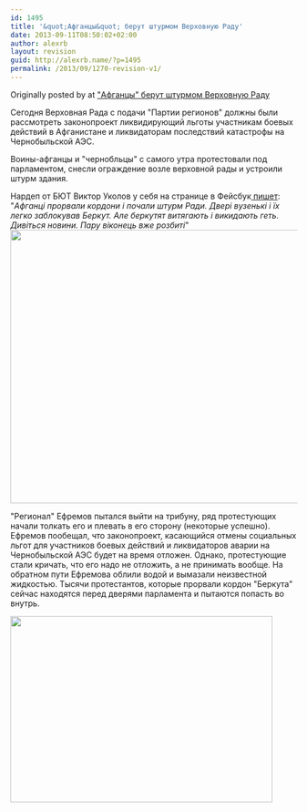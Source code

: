 ```yaml
---
id: 1495
title: '&quot;Афганцы&quot; берут штурмом Верховную Раду'
date: 2013-09-11T08:50:02+02:00
author: alexrb
layout: revision
guid: http://alexrb.name/?p=1495
permalink: /2013/09/1270-revision-v1/
---
```

Originally posted by <lj user="jesfor" /> at ["Афганцы" берут штурмом Верховную Раду](http://jesfor.livejournal.com/1126564.html)

<div class="repost">
  Сегодня Верховная Рада с подачи "Партии регионов" должны были рассмотреть законопроект ликвидирующий льготы участникам боевых действий в Афганистане и ликвидаторам последствий катастрофы на Чернобыльской АЭС.</p> 
  
  <p>
    Воины-афганцы и "чернобльцы" с самого утра протестовали под парламентом, снесли ограждение возле верховной рады и устроили штурм здания.
  </p>
  
  <p>
    Нардеп от БЮТ Виктор Уколов у себя на странице в Фейсбук<a href="https://www.facebook.com/photo.php?fbid=195006797234227&set=a.149752668426307.33988.100001747238182&type=1&ref=nf"> пишет</a>:<br /> "<i>Афганці прорвали кордони і почали штурм Ради. Двері вузенькі і &iuml;х легко заблокував Беркут. Але беркутят витягають і викидають геть. Дивіться новини. Пару віконець вже розбиті</i>"<br /> <a href="http://pics.livejournal.com/jesfor/pic/001f8bgb/"><img alt="" src="http://pics.livejournal.com/jesfor/pic/001f8bgb/s640x480" style="width: 640px; height: 480px; " /></a>
  </p>
  
  <p>
    "Регионал" Ефремов пытался выйти на трибуну, ряд протестующих начали толкать его и плевать в его сторону (некоторые успешно). Ефремов пообещал, что законопроект, касающийся отмены социальных льгот для участников боевых действий и ликвидаторов аварии на Чернобыльской АЭС будет на время отложен. Однако, протестующие стали кричать, что его надо не отложить, а не принимать вообще. На обратном пути Ефремова облили водой и вымазали неизвестной жидкостью. Тысячи протестантов, которые прорвали кордон "Беркута" сейчас находятся перед дверями парламента и пытаются попасть во внутрь.
  </p>
  
  <p>
    <img alt="" src="http://img.pravda.com.ua/images/doc/e/a/eaee52d-1.jpg" style="width: 460px; height: 327px; " /><lj-embed id="29"/><lj-embed id="30"/><br /> <lj-like buttons="facebook,twitter,google,vkontakte,livejournal" /><br /> <lj-repost button="Рассказать друзьям" /></div>